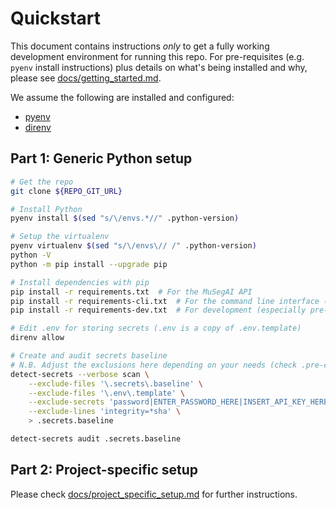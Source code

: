 # Quickstart

This document contains instructions _only_ to get a fully working development environment for
running this repo. For pre-requisites (e.g. `pyenv` install instructions) plus details on what's
being installed and why, please see [docs/getting_started.md](docs/getting_started.md).

We assume the following are installed and configured:
  - [pyenv](https://github.com/pyenv/pyenv)
  - [direnv](https://direnv.net/)


## Part 1: Generic Python setup

```sh
# Get the repo
git clone ${REPO_GIT_URL}

# Install Python
pyenv install $(sed "s/\/envs.*//" .python-version)

# Setup the virtualenv
pyenv virtualenv $(sed "s/\/envs\// /" .python-version)
python -V
python -m pip install --upgrade pip

# Install dependencies with pip
pip install -r requirements.txt  # For the MuSegAI API
pip install -r requirements-cli.txt  # For the command line interface (CLI)
pip install -r requirements-dev.txt  # For development (especially pre-commit hook)

# Edit .env for storing secrets (.env is a copy of .env.template)
direnv allow

# Create and audit secrets baseline
# N.B. Adjust the exclusions here depending on your needs (check .pre-commit-config.yaml)
detect-secrets --verbose scan \
    --exclude-files '\.secrets\.baseline' \
    --exclude-files '\.env\.template' \
    --exclude-secrets 'password|ENTER_PASSWORD_HERE|INSERT_API_KEY_HERE' \
    --exclude-lines 'integrity=*sha' \
    > .secrets.baseline

detect-secrets audit .secrets.baseline
```


## Part 2: Project-specific setup

Please check [docs/project_specific_setup.md](docs/project_specific_setup.md) for further instructions.
